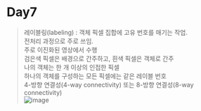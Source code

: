 Day7  
===

> 레이블링(labeling) : 객체 픽셀 집합에 고유 번호를 매기는 작업. <br>
> 전처리 과정으로 주로 쓰임. <br>
> 주로 이진화된 영상에서 수행 <br>
> 검은색 픽셀은 배경으로 간주하고, 흰색 픽셀은 객체로 간주 <br>
> 나의 객체는 한 개 이상의 인접한 픽셀 <br>
> 하나의 객체를 구성하는 모든 픽셀에는 같은 레이블 번호 <br>
> 4-방향 연결성(4-way connectivity) 또는  8-방향 연결성(8-way connectivity) <br>
> ![image](https://github.com/god102104/openCV_Practice/assets/43011129/bc86780e-0266-49a6-99be-401e218b08d6) <br>
